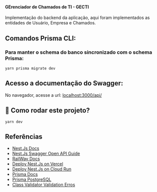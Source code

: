 #### GErenciador de Chamados de TI - GECTI

Implementação do backend da aplicação, aqui foram implementados as entidades de Usuário, Empresa e Chamados.

## Comandos Prisma CLI:

### Para manter o schema do banco sincronizado com o schema Prisma:

```
yarn prisma migrate dev
```

## Acesso a documentação do Swagger:

No navegador, acesse a url: [localhost:3000/api/](http://localhost:3000/api/)

## :runner: Como rodar este projeto?

```
yarn dev
```

## Referências

-   [Nest.Js Docs](https://docs.nestjs.com/)
-   [Nest.Js Swagger Open API Guide](https://docs.nestjs.com/openapi/introduction)
-   [RailWay Docs](https://docs.railway.app/)
-   [Deploy Nest.Js on Vercel](https://levelup.gitconnected.com/how-to-deploy-your-nestjs-apps-on-vercel-3431b9f2b4c6)
-   [Deploy Nest.Js on Cloud Run](https://www.tomray.dev/deploy-nestjs-cloud-run)
-   [Prisma Docs](https://www.prisma.io/docs/getting-started)
-   [Prisma PostgreSQL](https://www.prisma.io/docs/reference/api-reference/prisma-schema-reference#specify-a-postgresql-data-source)
-   [Class Validator Validation Erros](https://github.com/typestack/class-validator#validation-errors)
